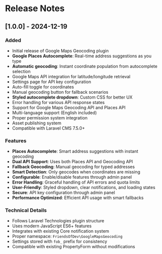 # Release Notes

## [1.0.0] - 2024-12-19

### Added
- Initial release of Google Maps Geocoding plugin
- **Google Places Autocomplete**: Real-time address suggestions as you type
- **Automatic geocoding**: Instant coordinate population from autocomplete selection
- Google Maps API integration for latitude/longitude retrieval
- Settings page for API key configuration
- Auto-fill toggle for coordinates
- Manual geocoding button for fallback scenarios
- **Styled autocomplete dropdown**: Custom CSS for better UX
- Error handling for various API response states
- Support for Google Maps Geocoding API and Places API
- Multi-language support (English included)
- Proper permission system integration
- Asset publishing system
- Compatible with Laravel CMS 7.5.0+

### Features
- **Places Autocomplete**: Smart address suggestions with instant geocoding
- **Dual API Support**: Uses both Places API and Geocoding API
- **Fallback Geocoding**: Manual geocoding for typed addresses
- **Smart Detection**: Only geocodes when coordinates are missing
- **Configurable**: Enable/disable features through admin panel
- **Error Handling**: Graceful handling of API errors and quota limits
- **User-Friendly**: Styled dropdown, clear notifications, and loading states
- **Secure**: API key configuration through admin panel
- **Performance Optimized**: Efficient API usage with smart fallbacks

### Technical Details
- Follows Laravel Technologies plugin structure
- Uses modern JavaScript ES6+ features
- Integrates with existing Core notification system
- Proper namespace: `FriendsOfDev\GoogleMapsGeocoding`
- Settings stored with `fob_` prefix for consistency
- Compatible with existing PropertyForm without modifications
